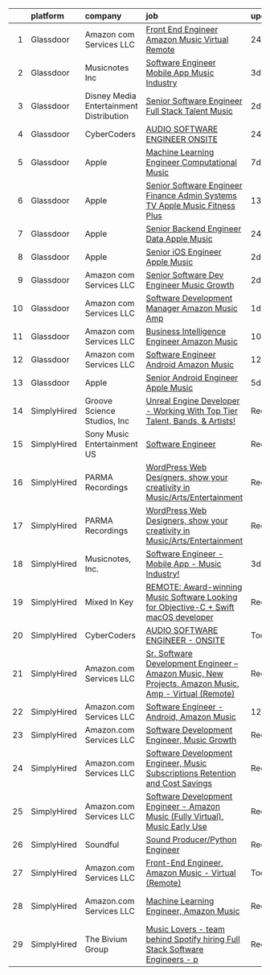 

|    | platform    | company                                   | job                                                                                                                                                                                                                                                                                                                                                                                                                                                                                                                                                                                                                                                                                                                                                                                                                                                                                                                                                                                                                                                                                                                                                                                                                                                                                                                                                                                                                                                                       | update_time   | location                 |
|---:|:------------|:------------------------------------------|:--------------------------------------------------------------------------------------------------------------------------------------------------------------------------------------------------------------------------------------------------------------------------------------------------------------------------------------------------------------------------------------------------------------------------------------------------------------------------------------------------------------------------------------------------------------------------------------------------------------------------------------------------------------------------------------------------------------------------------------------------------------------------------------------------------------------------------------------------------------------------------------------------------------------------------------------------------------------------------------------------------------------------------------------------------------------------------------------------------------------------------------------------------------------------------------------------------------------------------------------------------------------------------------------------------------------------------------------------------------------------------------------------------------------------------------------------------------------------|:--------------|:-------------------------|
|  1 | Glassdoor   | Amazon com Services LLC                   | [Front End Engineer  Amazon Music   Virtual  Remote ](https://www.glassdoor.com/partner/jobListing.htm?pos=106&ao=1136043&s=58&guid=00000181e6e339438ba07d1666ac2aaf&src=GD_JOB_AD&t=SR&vt=w&cs=1_7530a511&cb=1657436060205&jobListingId=1007994108438&jrtk=3-0-1g7je6ebjg2q0801-1g7je6ec1i6j9800-76c2dc44b4f5d9a5-)                                                                                                                                                                                                                                                                                                                                                                                                                                                                                                                                                                                                                                                                                                                                                                                                                                                                                                                                                                                                                                                                                                                                                      | 24h           | Arizona                  |
|  2 | Glassdoor   | Musicnotes  Inc                           | [Software Engineer   Mobile App   Music Industry ](https://www.glassdoor.com/partner/jobListing.htm?pos=101&ao=1110586&s=58&guid=00000181e6e339438ba07d1666ac2aaf&src=GD_JOB_AD&t=SR&vt=w&ea=1&cs=1_67943960&cb=1657436060205&jobListingId=1007987824386&cpc=217C45A42544DB93&jrtk=3-0-1g7je6ebjg2q0801-1g7je6ec1i6j9800-1b6a51fd5f23768c--6NYlbfkN0AzOvrGu_UugWgn3GqKRF9Dlu_Ew02IZ-2nOt7BxrJX_Sm7R0sRpg5LX2Nb3ovUgcnYc73xOuf68REcZa0Kn_pzjf71i3a3pP6O3dW382joGQgFGzVVVYzqps2-IhRZniP29t4VAJTZQ8QHqrseZo7y6MDfGq9xc5RAMu-9A1PJgbPLImkvemHIW5-Fnh5dMPZuUJhyOe_oIJL6zD5amKZKxh3PdiRfIWtEAq2wbFx60WjcaAxeFjYF-Po_GIhq_YWoHYwGCoY2jse-Gp8G6NL4OXt9XoQixpTa6cG9Uc9l52_a8D6otCpkA8U8aRd4sAVKzCIwCQr41jtnGge5EWXb7syhzv305Gr2Xd8TqAW1LTM3uxTbUHwO5cRa0AI6cYGRdSUxN5ln108dfrHJIW8Hvn-14gHd-SiwkiIaZu8ZnnaqFJW1IR3qbv1T8lYKTuxWeJoFebl6RK6x_57tQMmh3yZ-sqRlXBO0dyUAchFx443VRqlINzlra6jTY2qCcWE%3D)                                                                                                                                                                                                                                                                                                                                                                                                                                                                                                                                                                                 | 3d            | Madison, WI              |
|  3 | Glassdoor   | Disney Media   Entertainment Distribution | [Senior Software Engineer  Full Stack   Talent   Music](https://www.glassdoor.com/partner/jobListing.htm?pos=113&ao=1136043&s=58&guid=00000181e6e339438ba07d1666ac2aaf&src=GD_JOB_AD&t=SR&vt=w&cs=1_a9ee789d&cb=1657436060207&jobListingId=1007989924594&jrtk=3-0-1g7je6ebjg2q0801-1g7je6ec1i6j9800-728e65fc6a8cb306-)                                                                                                                                                                                                                                                                                                                                                                                                                                                                                                                                                                                                                                                                                                                                                                                                                                                                                                                                                                                                                                                                                                                                                    | 2d            | Glendale, CA             |
|  4 | Glassdoor   | CyberCoders                               | [AUDIO SOFTWARE ENGINEER   ONSITE](https://www.glassdoor.com/partner/jobListing.htm?pos=105&ao=1110586&s=58&guid=00000181e6e339438ba07d1666ac2aaf&src=GD_JOB_AD&t=SR&vt=w&ea=1&cs=1_c9ca9901&cb=1657436060205&jobListingId=1007994357075&cpc=654405A9B1E0A9F5&jrtk=3-0-1g7je6ebjg2q0801-1g7je6ec1i6j9800-d349d29470b0b9ea--6NYlbfkN0CpFJQzrgRR8WqXWK1qKKEqALWJw739KlKqr2H-MSI4eoBlI4EFrmor2FYZMP3muM12TYa1eX62s1as4sK1KBTxr7YSd4bzuOXXHol3SLNurbn9w4z2H36guxaaWjyQPw-5kLAZ4DZaNeXmMNIRg9PN3FTIKdq4p4FV0c0CK18YWeOoDxnbQhZ4DhglN5hWnzvN5kQhUWFyJY7LW1YbKX0LIun2By4BK82otgBcok7Xg9qxaQHsRtyTy4_BcfOOzP0Jb9ADgIZiLXHtfNB_GTApeWKPqYEYWkWXin_bW56JKZCCQnwHoXheJxcVxs2EgJG8sDf_g0xxJ4I1uvgQyzgduZU7Ef2MniianNrsM4Bx7j3mtfwcLMHo06f0fgUFR2GhJxx8GYxOvY3S0YfNfJE8SHOHP1CgyfcgBwzq1nwyyXVcgvv9m2NFV_IvlRLFlFwPjPMwT0OE5O4RGzSF67MTiCVzwpdx6b9Wg-YNt1wzbwP2nYEI4EYjT7bRBIIWvXjdQhRuyJtbBlCa6PjzjHClDj6PbNluHQuBf8UzpNuRgpoK3XjvK7ltqiSyyVLI2C9wYzp39CcaAsdsrSdU4nQUuTtTKSNDw1Umy3KyxUgdeD5jKOIJkZH9_Ow6IVHEr4VNHyQT3qx0mkgINN69pM6VSJSj42XOux-cPxE-N23lHvibQ6R4O-RSYjBpdiRXl7MOT_dHGhnoDtcOq3MNT7PQJKF0j2y0slenxuJK_4QUd5bVg3U4FBcZF38Zok16q3gGAX1FeXrs9OIqhbBAZZZ8XYKqwBimRTy0AKQ_zkxBJzUUNsZbuogji1yE5ea4FsaOhOHV40_-Dzagtw_FBL0KYdJdsrnMQlEkhvg_LfkpZI0TXR7MEhnekANbAiQu8R8m8qs0kPVNfMx0i052kvq477M3upr2Wd3bQHMy8kUiZSbJ70kzqQgwY5TLhJX76kdujCSNzovyGDJb-kxF4CSKmnUu5D5G5l9Spix3X4JKCw%3D%3D)                                                                                   | 24h           | San Jose, CA             |
|  5 | Glassdoor   | Apple                                     | [Machine Learning Engineer  Computational Music](https://www.glassdoor.com/partner/jobListing.htm?pos=107&ao=1136043&s=58&guid=00000181e6e339438ba07d1666ac2aaf&src=GD_JOB_AD&t=SR&vt=w&cs=1_f81ebf57&cb=1657436060205&jobListingId=1007979225854&jrtk=3-0-1g7je6ebjg2q0801-1g7je6ec1i6j9800-67f1049acc28ea52-)                                                                                                                                                                                                                                                                                                                                                                                                                                                                                                                                                                                                                                                                                                                                                                                                                                                                                                                                                                                                                                                                                                                                                           | 7d            | Portland, OR             |
|  6 | Glassdoor   | Apple                                     | [Senior Software Engineer   Finance   Admin Systems  TV   Apple Music  Fitness Plus ](https://www.glassdoor.com/partner/jobListing.htm?pos=104&ao=1110586&s=58&guid=00000181e6e339438ba07d1666ac2aaf&src=GD_JOB_AD&t=SR&vt=w&cs=1_bdd20218&cb=1657436060205&jobListingId=1007965233471&cpc=47CFDC01B3F81FAC&jrtk=3-0-1g7je6ebjg2q0801-1g7je6ec1i6j9800-ae0f27bdc28e0250--6NYlbfkN0BvKrLyj5gPmtZO9T8euul8TCxuuKNOtzRJOomxnwSEodTz2Bc-sPZlADHp0xxmf8VeuY8ylQRai-V3wvVX6caqz5RJ_LZ51DxmtvWx3a9Ex-8fRZnA-0QSTxhEYtCWdU7hfwLK5xjTM-lnW3XaidCgOmivPDNDQqkpJxlrl9kv1_6DPqeSUWHrr0oGJZU4u42C5I5l4mnUEcYtCHrh2rTw1PUwiKgFMEthXglD8MTJH6OaITVTGUZQ6oRT1geXWaEEPYcXBYgUF8uZRREhK3n0wahnjPbb_GB6b-8g_YGnWanDN95uEynmTgDHmv9KpRB9_z0BoRViGtYqBZex9MjH9giidvuBnih49EWn-0YmZVnP9_RzurLmDm4myx_36wr26vau16yC9ySw1gz8mBbXonxK_KhLa3WZyI6vDmskc_czpq2FspHi_1t1Al1RsU_c19IVmzuBgLtv7P1g3R5bskL7heTsa1ohIeboUtWtgu1f1HmyLYg8PnVMiKwqlomxmiziTczBU5XDaZtabjadZdGc0FhvJC6LsAprHqqw_Z6eztdU6x0ENtpsA5hWJDIwcG87sFnxD_la8v2NJ_sCx7RtifpDxB2g_xw4ccny02xiwczygOQ7YY8WbyNKNTEFIr1nnuqZiUkPgrzDWLPRpvGstMIrGe0acQMIPG6_Pu9Bo-RW4kmeCBUgDGj9A8AfYNh8ApyWadBG5CtiC0lff-EfFqROysi-nPJSzFV5i8LQ6mVr34LKyVhFd1UivI01Dux_P10pVOCCxgP2f3AwpHeXE695Gb0i1VDLzvNczl707Z5YdCpWFoZJ9MLPIm9jRM_B1FBk4LE4IqQOxyZDID_u4xK_UCPE3dceyo8mgGG07FBw6hf3gYwj5iqQuvsWXVQJlgK5YX_F27WkWxgo1uJkRsKeJ5l1Oz4jcMaaLRFWPhCFrHVJLhlyzgQvS_Ai2JTRL9s6lbxqFHuC3fBiSIYKHvXtOcPHJPU3yD7QTpjij5j6lnXPmjts4_KwOOoDHZdBY7NQLpozaQlu2bWm) | 13d           | Austin, TX               |
|  7 | Glassdoor   | Apple                                     | [Senior Backend Engineer Data   Apple Music](https://www.glassdoor.com/partner/jobListing.htm?pos=110&ao=1136043&s=58&guid=00000181e6e339438ba07d1666ac2aaf&src=GD_JOB_AD&t=SR&vt=w&cs=1_92bcd25f&cb=1657436060207&jobListingId=1007994885749&jrtk=3-0-1g7je6ebjg2q0801-1g7je6ec1i6j9800-5e50ecefa713c806-)                                                                                                                                                                                                                                                                                                                                                                                                                                                                                                                                                                                                                                                                                                                                                                                                                                                                                                                                                                                                                                                                                                                                                               | 24h           | San Diego, CA            |
|  8 | Glassdoor   | Apple                                     | [Senior iOS Engineer   Apple Music](https://www.glassdoor.com/partner/jobListing.htm?pos=102&ao=1110586&s=58&guid=00000181e6e339438ba07d1666ac2aaf&src=GD_JOB_AD&t=SR&vt=w&cs=1_b596a72e&cb=1657436060204&jobListingId=1007991589313&cpc=FAE5E775D180B2FB&jrtk=3-0-1g7je6ebjg2q0801-1g7je6ec1i6j9800-e5cb112225d9191f--6NYlbfkN0BvKrLyj5gPmtZO9T8euul8TCxuuKNOtzRJOomxnwSEodTz2Bc-sPZlC5mDe-NOaJilM8C8jrl1tTlvb3u0Hh3aQJQSSaEAluuhuJTuivr6etVOxts4-RDUxzaWA5GS7XdiWXsWWCR_air7XonM_RQsZWcOBr2u1YOFr3mVMC6LuQInnSQ4e982sD30Kr10CIaY4o7YxOh7wHPNakHjMYHdal3-073YgTR8WZUfgtmjNzM__5lpfQIKHDfEf5MX2JDRHzjwCLyIjYA18ob26Wx61g8rFr4LSatNfmXjr6MeJX8jpvcY1r0mErmTNRMWQ776Ch0GrtLb-pz9iYQmBlSnkp8lQ5KNz2Jpsd5T3r6VI2FoeDyKW8Hz47bAyCrXXjAj48Ej8Pfv-9NFi3ztNrJwoA1xuCU3eAxPIDVjtbc3ZDQ9a4eTZz6_j5eVIS8i8isO8YZiS1NisnaZWd9KkUjmHt2TcWm4bH2J_RvwYnWw80XTbbfe5sqPOWwloFXUe0O3CwMdWmVExVoDYQZ0HdaJRorDhTNAjJxUjEPh50rZZ6kmMSMmjAUeG8CaQxHRZ6dCMtzYYjuWmdC9ejMv4HFZ2QT0pK1ayy2mno6GY-FtWaFyj8rM3Be1F0SUI7urynTLz0qSUIUCWwXuBdXM6m2d5UXUugHngv0aNInrrrmdhvK_qt-azx5Zgr3iQ6EA776b--9-hSyIsGNF2qnxQiREOG5dS27kKDkPWaGvw_aMJyJPMvzyEHwNEWRFAED8NA5_jX-JKOORMy-ulLt3k45Uh6qiVMC0jj5xH3LQCn8S-tUluc1Gq8z2ltPOyohsUEXvUkQt-ZQWfR9zDhDpxW28qDL_8AJPt9gyfyjUDkuqw7hdBHwe1MPEpv01IN6iLRhSGj-6t7E8AbedGuqsCDeoVLcELlXOKQ2eMFpaOjLmvGMnDOvfYFfi46HcdK84nlSuaMG7dTWmFQZlXT3j06dUuSEuKALp32E%3D)                                                                                                     | 2d            | San Diego, CA            |
|  9 | Glassdoor   | Amazon com Services LLC                   | [Senior Software Dev Engineer  Music Growth](https://www.glassdoor.com/partner/jobListing.htm?pos=112&ao=1136043&s=58&guid=00000181e6e339438ba07d1666ac2aaf&src=GD_JOB_AD&t=SR&vt=w&cs=1_061639f3&cb=1657436060207&jobListingId=1007989412848&jrtk=3-0-1g7je6ebjg2q0801-1g7je6ec1i6j9800-0e8c23e4f2214d73-)                                                                                                                                                                                                                                                                                                                                                                                                                                                                                                                                                                                                                                                                                                                                                                                                                                                                                                                                                                                                                                                                                                                                                               | 2d            | Seattle, WA              |
| 10 | Glassdoor   | Amazon com Services LLC                   | [Software Development Manager  Amazon Music  Amp](https://www.glassdoor.com/partner/jobListing.htm?pos=111&ao=1136043&s=58&guid=00000181e6e339438ba07d1666ac2aaf&src=GD_JOB_AD&t=SR&vt=w&cs=1_f0f274e4&cb=1657436060207&jobListingId=1007993472539&jrtk=3-0-1g7je6ebjg2q0801-1g7je6ec1i6j9800-eb8e45c9426056bd-)                                                                                                                                                                                                                                                                                                                                                                                                                                                                                                                                                                                                                                                                                                                                                                                                                                                                                                                                                                                                                                                                                                                                                          | 1d            | Atlanta, GA              |
| 11 | Glassdoor   | Amazon com Services LLC                   | [Business Intelligence Engineer  Amazon Music](https://www.glassdoor.com/partner/jobListing.htm?pos=109&ao=1136043&s=58&guid=00000181e6e339438ba07d1666ac2aaf&src=GD_JOB_AD&t=SR&vt=w&cs=1_4aebfed3&cb=1657436060205&jobListingId=1007971263077&jrtk=3-0-1g7je6ebjg2q0801-1g7je6ec1i6j9800-5bd6390416243998-)                                                                                                                                                                                                                                                                                                                                                                                                                                                                                                                                                                                                                                                                                                                                                                                                                                                                                                                                                                                                                                                                                                                                                             | 10d           | Seattle, WA              |
| 12 | Glassdoor   | Amazon com Services LLC                   | [Software Engineer   Android  Amazon Music](https://www.glassdoor.com/partner/jobListing.htm?pos=108&ao=1136043&s=58&guid=00000181e6e339438ba07d1666ac2aaf&src=GD_JOB_AD&t=SR&vt=w&cs=1_fa02af33&cb=1657436060205&jobListingId=1007966729991&jrtk=3-0-1g7je6ebjg2q0801-1g7je6ec1i6j9800-cff1de847314a636-)                                                                                                                                                                                                                                                                                                                                                                                                                                                                                                                                                                                                                                                                                                                                                                                                                                                                                                                                                                                                                                                                                                                                                                | 12d           | Remote                   |
| 13 | Glassdoor   | Apple                                     | [Senior Android Engineer   Apple Music](https://www.glassdoor.com/partner/jobListing.htm?pos=103&ao=1110586&s=58&guid=00000181e6e339438ba07d1666ac2aaf&src=GD_JOB_AD&t=SR&vt=w&cs=1_ffe7afa3&cb=1657436060205&jobListingId=1007984018887&cpc=6FC5BA77C9A4CD78&jrtk=3-0-1g7je6ebjg2q0801-1g7je6ec1i6j9800-1d48fe6209326bcd--6NYlbfkN0BvKrLyj5gPmtZO9T8euul8TCxuuKNOtzRJOomxnwSEodTz2Bc-sPZlC5mDe-NOaJin8--Ei5RaBzEFtFHODJ23iicN7ZTfzAeZgjtNi4ojJldcd46RS_DdM-BSvIpYNm_PUFoRYto4x_HQI7s12kzg2KXb_7Fb5GlqesHrTpZWWwm3P10SzuYECicPvSvvSp3W_DFK_iS5Tmz-R97hU1Pvo-OmTac1IStjLpKLsBmY0ispXu9tSWGVFYeM4YoQuxeoyJ5no5BqjxznHviMeqkDvdSnNS7HqQLdgU3pmBz-VmFonmN4xn2yNpLg-3hr73GoRUjy2jBkLapCseiGzhvIPnL4Wdo0397vE5S2HsK8WSD0aauFtKIHgW5iY0Fp-yPfpaNEzlmnoqrshpMx767jC7k1XwW_r2S3nMJcx_DALM-SQ-p5wt0CMERm2cGiDPOiMwcrjy9OY3ZD9PhOeMLkeKIeC4G7NfaZZ0OUQtz4HuTt8xlr5fDvxe5X_Ov1m6SNKy-TiLS_QdOhev7HTQuwCBPq2EhKj93X47GIWf5ebqGwnen1RSjGM2pzxZ_sh3STpyKhxfYkeb51jOlQ8l1Zun83roZua2dVeYjV8WQQGS400XV5MOZiF00Q9V20TfsoRw4L2BGkvnRmnUiJvjJ0KNFWCX3Y8u8OaHo32Iqd1iwzc4P-APqRe5Xv1yUn-C06n8hMUpR9yohIsxIDIWhDEflnKLaWK-DIzk1SD_o0sblKnliqLI2jTU-qE6HnVHtduzIXixaMPLiTItiStWxvnaAKCz-o6NYg3We0MtLL9h4PxTGhCV1gsOjkcJh1k4DbkIumzXo9iUW3mTImggp7CfJ716njdXeFGQh7uE5MAdFzoVJQVmZiK4SQTn5KlupdLwgK1QwXwwNuuNHlTD53fLwozzNY6UwLgfDRjbC-7ti9qi4i44K_cRohToUq0eDE0X2c9CSbod3irwwLi_xJP1bR41P_k8M%3D)                                                                                                 | 5d            | San Diego, CA            |
| 14 | SimplyHired | Groove Science Studios, Inc               | [Unreal Engine Developer - Working With Top Tier Talent, Bands, & Artists!](https://www.simplyhired.com/job/tMUv0bhv1WXQseALxCUyt4HnppYbuHAxKhmBeo43qD4xlbIyIH-L1Q?q=music+developer)                                                                                                                                                                                                                                                                                                                                                                                                                                                                                                                                                                                                                                                                                                                                                                                                                                                                                                                                                                                                                                                                                                                                                                                                                                                                                     | Recently      | Remote                   |
| 15 | SimplyHired | Sony Music Entertainment US               | [Software Engineer](https://www.simplyhired.com/job/jFkvNvEv1wn60HATk7O-oL0MKoQTR7k52KdPdKtiGDucAYDETTZT8w?q=music+developer)                                                                                                                                                                                                                                                                                                                                                                                                                                                                                                                                                                                                                                                                                                                                                                                                                                                                                                                                                                                                                                                                                                                                                                                                                                                                                                                                             | Recently      | New York, NY +1 location |
| 16 | SimplyHired | PARMA Recordings                          | [WordPress Web Designers, show your creativity in Music/Arts/Entertainment](https://www.simplyhired.com/job/Wpl3TU8XzCpcpJgy39HbFjwOkTi5fD0pThvI6-P168aePEhTBsPxGw?q=music+developer)                                                                                                                                                                                                                                                                                                                                                                                                                                                                                                                                                                                                                                                                                                                                                                                                                                                                                                                                                                                                                                                                                                                                                                                                                                                                                     | Recently      | Remote                   |
| 17 | SimplyHired | PARMA Recordings                          | [WordPress Web Designers, show your creativity in Music/Arts/Entertainment](https://www.simplyhired.com/job/Wpl3TU8XzCpcpJgy39HbFjwOkTi5fD0pThvI6-P168aePEhTBsPxGw?q=music+developer)                                                                                                                                                                                                                                                                                                                                                                                                                                                                                                                                                                                                                                                                                                                                                                                                                                                                                                                                                                                                                                                                                                                                                                                                                                                                                     | Recently      | Remote                   |
| 18 | SimplyHired | Musicnotes, Inc.                          | [Software Engineer - Mobile App - Music Industry!](https://www.simplyhired.com/job/DQw8DzgsKmloXWUurzFo8m0y-u3GH5PfXzlyLSB3TJzuHx4lBxpAfg?q=music+developer)                                                                                                                                                                                                                                                                                                                                                                                                                                                                                                                                                                                                                                                                                                                                                                                                                                                                                                                                                                                                                                                                                                                                                                                                                                                                                                              | 3d            | Madison, WI              |
| 19 | SimplyHired | Mixed In Key                              | [REMOTE: Award-winning Music Software Looking for Objective-C + Swift macOS developer](https://www.simplyhired.com/job/hp01aCVdwM9hovpsfWt-nTSQSiUrrYDI2aQZ3w5x5T-YN0cNGt-cJw?q=music+developer)                                                                                                                                                                                                                                                                                                                                                                                                                                                                                                                                                                                                                                                                                                                                                                                                                                                                                                                                                                                                                                                                                                                                                                                                                                                                          | Recently      | Miami, FL                |
| 20 | SimplyHired | CyberCoders                               | [AUDIO SOFTWARE ENGINEER - ONSITE](https://www.simplyhired.com/job/TIJ72vuJBu-0FHcsNp7DwLOdr802Jy56sKYwrEsxL9X6_YSQj-vJ-g?q=music+developer)                                                                                                                                                                                                                                                                                                                                                                                                                                                                                                                                                                                                                                                                                                                                                                                                                                                                                                                                                                                                                                                                                                                                                                                                                                                                                                                              | Today         | San Jose, CA             |
| 21 | SimplyHired | Amazon.com Services LLC                   | [Sr. Software Development Engineer – Amazon Music, New Projects, Amazon Music, Amp - Virtual (Remote)](https://www.simplyhired.com/job/gD9GQgVAX8y9kBLbryGE_SpH7tKlmuXIKUhoDVYjw3oCtOm4MdBhMA?q=music+developer)                                                                                                                                                                                                                                                                                                                                                                                                                                                                                                                                                                                                                                                                                                                                                                                                                                                                                                                                                                                                                                                                                                                                                                                                                                                          | Recently      | United States            |
| 22 | SimplyHired | Amazon.com Services LLC                   | [Software Engineer - Android, Amazon Music](https://www.simplyhired.com/job/QL7uYIpBrV4RTL9wYiQtqY09L16dihC9DkkQr6UlVCKT7sEpDdPuaQ?q=music+developer)                                                                                                                                                                                                                                                                                                                                                                                                                                                                                                                                                                                                                                                                                                                                                                                                                                                                                                                                                                                                                                                                                                                                                                                                                                                                                                                     | 12d           | Remote +1 location       |
| 23 | SimplyHired | Amazon.com Services LLC                   | [Software Development Engineer, Music Growth](https://www.simplyhired.com/job/-fIKzrMiz647_EPO10X983-9DcW9djizcrV0u9GvFiMeKCTeXOA_BA?q=music+developer)                                                                                                                                                                                                                                                                                                                                                                                                                                                                                                                                                                                                                                                                                                                                                                                                                                                                                                                                                                                                                                                                                                                                                                                                                                                                                                                   | Recently      | Remote +2 locations      |
| 24 | SimplyHired | Amazon.com Services LLC                   | [Software Development Engineer, Music Subscriptions Retention and Cost Savings](https://www.simplyhired.com/job/9h38VFyEI3JMLD0H4nqsw3pBt5h-TAtcRvMyq9CZsM-Hang_JRILeQ?q=music+developer)                                                                                                                                                                                                                                                                                                                                                                                                                                                                                                                                                                                                                                                                                                                                                                                                                                                                                                                                                                                                                                                                                                                                                                                                                                                                                 | Recently      | Remote +2 locations      |
| 25 | SimplyHired | Amazon.com Services LLC                   | [Software Development Engineer - Amazon Music (Fully Virtual), Music Early Use](https://www.simplyhired.com/job/bPucS2ezOmq_euYS4yOlSlBq38iEEckibLwyk_-ViXd3MbR-kzjfrQ?q=music+developer)                                                                                                                                                                                                                                                                                                                                                                                                                                                                                                                                                                                                                                                                                                                                                                                                                                                                                                                                                                                                                                                                                                                                                                                                                                                                                 | Recently      | United States            |
| 26 | SimplyHired | Soundful                                  | [Sound Producer/Python Engineer](https://www.simplyhired.com/job/fKwTfqRWVzhZJJT6yoybTUB5_pL76wxlddnu6kqy2_naoU7JVaHVBQ?q=music+developer)                                                                                                                                                                                                                                                                                                                                                                                                                                                                                                                                                                                                                                                                                                                                                                                                                                                                                                                                                                                                                                                                                                                                                                                                                                                                                                                                | Recently      | Remote                   |
| 27 | SimplyHired | Amazon.com Services LLC                   | [Front-End Engineer, Amazon Music - Virtual (Remote)](https://www.simplyhired.com/job/FToscIeqz-cs1-XJYA8lu7mGQmEH2s3SxGy9uuSVkiL6pxPC9eKYRA?q=music+developer)                                                                                                                                                                                                                                                                                                                                                                                                                                                                                                                                                                                                                                                                                                                                                                                                                                                                                                                                                                                                                                                                                                                                                                                                                                                                                                           | Today         | Arizona                  |
| 28 | SimplyHired | Amazon.com Services LLC                   | [Machine Learning Engineer, Amazon Music](https://www.simplyhired.com/job/_Y1pMuS8GqaPVObSsGXfN3YN9AOqcNVR5dvaxGMRJfdayWgqNrshHA?q=music+developer)                                                                                                                                                                                                                                                                                                                                                                                                                                                                                                                                                                                                                                                                                                                                                                                                                                                                                                                                                                                                                                                                                                                                                                                                                                                                                                                       | Recently      | San Francisco, CA        |
| 29 | SimplyHired | The Bivium Group                          | [Music Lovers - team behind Spotify hiring Full Stack Software Engineers - p](https://www.simplyhired.com/job/xwPIhzuTN5QU7HiZUxxulf6NVWJJFVEgQggMHrjRfTQugyKoDq1S5w?q=music+developer)                                                                                                                                                                                                                                                                                                                                                                                                                                                                                                                                                                                                                                                                                                                                                                                                                                                                                                                                                                                                                                                                                                                                                                                                                                                                                   | Recently      | Boston, MA               |